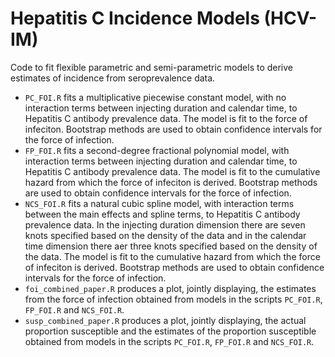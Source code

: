 # Hepatitis C Incidence Models (HCV-IM)
Code to fit flexible parametric and semi-parametric models to derive estimates of incidence from seroprevalence data.

- `PC_FOI.R` fits a multiplicative piecewise constant model, with no interaction terms between injecting duration and calendar time, to Hepatitis C antibody prevalence data. The model is fit to the force of infeciton. Bootstrap methods are used to obtain confidence intervals for the force of infection.
- `FP_FOI.R` fits a second-degree fractional polynomial model, with interaction terms between injecting duration and calendar time, to Hepatitis C antibody prevalence data. The model is fit to the cumulative hazard from which the force of infeciton is derived. Bootstrap methods are used to obtain confidence intervals for the force of infection.
- `NCS_FOI.R` fits a natural cubic spline model, with interaction terms between the main effects and spline terms, to Hepatitis C antibody prevalence data. In the injecting duration dimension there are seven knots specified based on the density of the data and in the calendar time dimension there aer three knots specified based on the density of the data. The model is fit to the cumulative hazard from which the force of infeciton is derived. Bootstrap methods are used to obtain confidence intervals for the force of infection.
- `foi_combined_paper.R` produces a plot, jointly displaying, the estimates from the force of infection obtained from models in the scripts `PC_FOI.R`, `FP_FOI.R` and `NCS_FOI.R`.
- `susp_combined_paper.R` produces a plot, jointly displaying, the actual proportion susceptible and the estimates of the proportion susceptible obtained from models in the scripts `PC_FOI.R`, `FP_FOI.R` and `NCS_FOI.R`. 
